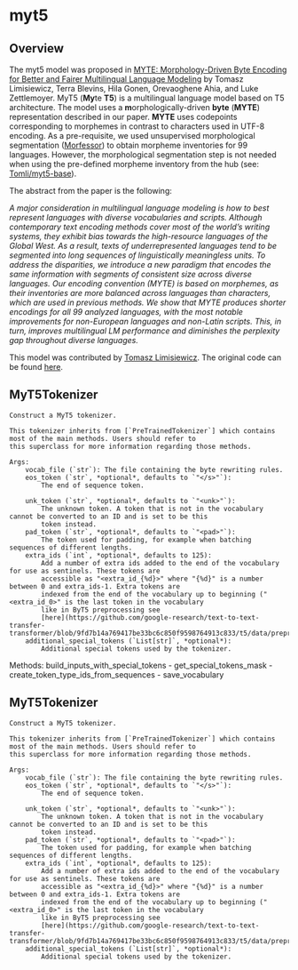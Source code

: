 <!--Copyright 2024 The HuggingFace Team. All rights reserved.

Licensed under the Apache License, Version 2.0 (the "License"); you may not use this file except in compliance with
the License. You may obtain a copy of the License at

http://www.apache.org/licenses/LICENSE-2.0

Unless required by applicable law or agreed to in writing, software distributed under the License is distributed on
an "AS IS" BASIS, WITHOUT WARRANTIES OR CONDITIONS OF ANY KIND, either express or implied. See the License for the
specific language governing permissions and limitations under the License.

⚠️ Note that this file is in Markdown but contain specific syntax for our doc-builder (similar to MDX) that may not be
rendered properly in your Markdown viewer.

-->

# myt5

## Overview

The myt5 model was proposed in [MYTE: Morphology-Driven Byte Encoding for Better and Fairer Multilingual Language Modeling](https://arxiv.org/pdf/2403.10691.pdf) by Tomasz Limisiewicz, Terra Blevins, Hila Gonen, Orevaoghene Ahia, and Luke Zettlemoyer.
MyT5 (**My**te **T5**) is a multilingual language model based on T5 architecture.
The model uses a **m**orphologically-driven **byte** (**MYTE**) representation described in our paper.
**MYTE** uses codepoints corresponding to morphemes in contrast to characters used in UTF-8 encoding.
As a pre-requisite, we used unsupervised morphological segmentation ([Morfessor](https://aclanthology.org/E14-2006.pdf)) to obtain morpheme inventories for 99 languages.
However, the morphological segmentation step is not needed when using the pre-defined morpheme inventory from the hub (see: [Tomli/myt5-base](https://huggingface.co/Tomlim/myt5-base)).

The abstract from the paper is the following:

*A major consideration in multilingual language modeling is how to best represent languages with diverse vocabularies and scripts. Although contemporary text encoding methods cover most of the world’s writing systems, they exhibit bias towards the high-resource languages of the Global West. As a result, texts of underrepresented languages tend to be segmented into long sequences of linguistically meaningless units. To address the disparities, we introduce a new paradigm that encodes the same information with segments of consistent size across diverse languages. Our encoding convention (MYTE) is based on morphemes, as their inventories are more balanced across languages than characters, which are used in previous methods. We show that MYTE produces shorter encodings for all 99 analyzed languages, with the most notable improvements for non-European languages and non-Latin scripts. This, in turn, improves multilingual LM performance and diminishes the perplexity gap throughout diverse languages.*

This model was contributed by [Tomasz Limisiewicz](https://huggingface.co/Tomlim).
The original code can be found [here](https://github.com/tomlimi/MYTE).

## MyT5Tokenizer


    Construct a MyT5 tokenizer.

    This tokenizer inherits from [`PreTrainedTokenizer`] which contains most of the main methods. Users should refer to
    this superclass for more information regarding those methods.

    Args:
        vocab_file (`str`): The file containing the byte rewriting rules.
        eos_token (`str`, *optional*, defaults to `"</s>"`):
            The end of sequence token.

        unk_token (`str`, *optional*, defaults to `"<unk>"`):
            The unknown token. A token that is not in the vocabulary cannot be converted to an ID and is set to be this
            token instead.
        pad_token (`str`, *optional*, defaults to `"<pad>"`):
            The token used for padding, for example when batching sequences of different lengths.
        extra_ids (`int`, *optional*, defaults to 125):
            Add a number of extra ids added to the end of the vocabulary for use as sentinels. These tokens are
            accessible as "<extra_id_{%d}>" where "{%d}" is a number between 0 and extra_ids-1. Extra tokens are
            indexed from the end of the vocabulary up to beginning ("<extra_id_0>" is the last token in the vocabulary
            like in ByT5 preprocessing see
            [here](https://github.com/google-research/text-to-text-transfer-transformer/blob/9fd7b14a769417be33bc6c850f9598764913c833/t5/data/preprocessors.py#L2117)).
        additional_special_tokens (`List[str]`, *optional*):
            Additional special tokens used by the tokenizer.
    

Methods: build_inputs_with_special_tokens
    - get_special_tokens_mask
    - create_token_type_ids_from_sequences
    - save_vocabulary

## MyT5Tokenizer


    Construct a MyT5 tokenizer.

    This tokenizer inherits from [`PreTrainedTokenizer`] which contains most of the main methods. Users should refer to
    this superclass for more information regarding those methods.

    Args:
        vocab_file (`str`): The file containing the byte rewriting rules.
        eos_token (`str`, *optional*, defaults to `"</s>"`):
            The end of sequence token.

        unk_token (`str`, *optional*, defaults to `"<unk>"`):
            The unknown token. A token that is not in the vocabulary cannot be converted to an ID and is set to be this
            token instead.
        pad_token (`str`, *optional*, defaults to `"<pad>"`):
            The token used for padding, for example when batching sequences of different lengths.
        extra_ids (`int`, *optional*, defaults to 125):
            Add a number of extra ids added to the end of the vocabulary for use as sentinels. These tokens are
            accessible as "<extra_id_{%d}>" where "{%d}" is a number between 0 and extra_ids-1. Extra tokens are
            indexed from the end of the vocabulary up to beginning ("<extra_id_0>" is the last token in the vocabulary
            like in ByT5 preprocessing see
            [here](https://github.com/google-research/text-to-text-transfer-transformer/blob/9fd7b14a769417be33bc6c850f9598764913c833/t5/data/preprocessors.py#L2117)).
        additional_special_tokens (`List[str]`, *optional*):
            Additional special tokens used by the tokenizer.
    

